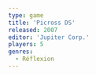 ```yaml
---
type: game
title: 'Picross DS'
released: 2007
editor: 'Jupiter Corp.'
players: 5
genres:
  - Réflexion
---
```

